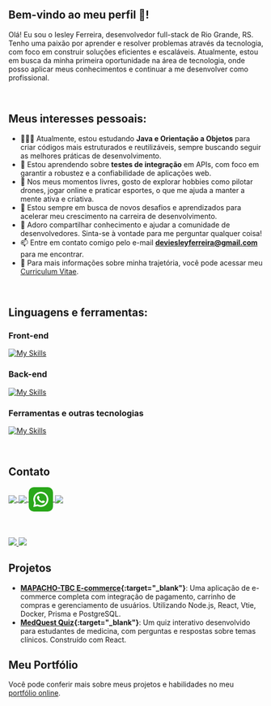 ## Bem-vindo ao meu perfil 🖖!
Olá! Eu sou o Iesley Ferreira, desenvolvedor full-stack de Rio Grande, RS. Tenho uma paixão por aprender e resolver problemas através da tecnologia, com foco em construir soluções eficientes e escaláveis. Atualmente, estou em busca da minha primeira oportunidade na área de tecnologia, onde posso aplicar meus conhecimentos e continuar a me desenvolver como profissional.

<br>

## Meus interesses pessoais:

- 👨🏽‍💻 Atualmente, estou estudando **Java e Orientação a Objetos** para criar códigos mais estruturados e reutilizáveis, sempre buscando seguir as melhores práticas de desenvolvimento.
- 🌱 Estou aprendendo sobre **testes de integração** em APIs, com foco em garantir a robustez e a confiabilidade de aplicações web.
- 🤔 Nos meus momentos livres, gosto de explorar hobbies como pilotar drones, jogar online e praticar esportes, o que me ajuda a manter a mente ativa e criativa.
- 💼 Estou sempre em busca de novos desafios e aprendizados para acelerar meu crescimento na carreira de desenvolvimento.
- 💬 Adoro compartilhar conhecimento e ajudar a comunidade de desenvolvedores. Sinta-se à vontade para me perguntar qualquer coisa!
- 📫 Entre em contato comigo pelo e-mail **deviesleyferreira@gmail.com** para me encontrar.
- 📝 Para mais informações sobre minha trajetória, você pode acessar meu [Curriculum Vitae](curriculo.pdf).

<br>

## Linguagens e ferramentas:

### Front-end
[![My Skills](https://skillicons.dev/icons?i=react,vite,js,ts&perline=4)](https://skillicons.dev)

### Back-end
[![My Skills](https://skillicons.dev/icons?i=java,nodejs,mysql,sequelize&perline=4)](https://skillicons.dev)

### Ferramentas e outras tecnologias
[![My Skills](https://skillicons.dev/icons?i=docker,git,jest,py&perline=4)](https://skillicons.dev)

<br>

## Contato

<a href="https://www.instagram.com/iesleyferreira/" target="_blank" rel="noopener noreferrer">
  <img align="center" src="https://skillicons.dev/icons?i=instagram" />
</a>
<a href="www.linkedin.com/in/iesley-ferreira" target="_blank">
  <img align="center" src="https://skillicons.dev/icons?i=linkedin" />
</a>
<a href="https://whatsa.me/5553984097585" target="_blank">
  <img align="center" style="width: 48px ; height: 48px; border-radius: 10px;" src="whatsapp.png" />
</a>
<a href="mailto:iesley_ferreira@hotmail.com?subject=Fala comigo!&body=" target="_blank">
  <img align="center"  src="https://skillicons.dev/icons?i=gmail" />
</a>

<br>
<br>
<br>
<br>

<a href="https://github.com/iesley-ferreira">
  <img height="180em" src="https://github-readme-stats.vercel.app/api?username=iesley-ferreira&show_icons=true&count_private=true&theme=radical"/>
</a>
<a href="https://github.com/iesley-ferreira">
  <img height="180em" src="https://github-readme-stats.vercel.app/api/top-langs/?username=iesley-ferreira&layout=compact&langs_count=7&theme=radical"/>
</a>

## Projetos

- **[MAPACHO-TBC E-commerce](https://github.com/iesley-ferreira/MAPACHO-TBC){:target="_blank"}**: Uma aplicação de e-commerce completa com integração de pagamento, carrinho de compras e gerenciamento de usuários. Utilizando Node.js, React, Vtie, Docker, Prisma e PostgreSQL.
- **[MedQuest Quiz](https://github.com/iesley-ferreira/MedQuest2){:target="_blank"}**: Um quiz interativo desenvolvido para estudantes de medicina, com perguntas e respostas sobre temas clínicos. Construído com React.


## Meu Portfólio

Você pode conferir mais sobre meus projetos e habilidades no meu <a href="https://iesleyferreira.vercel.app/" target="_blank">portfólio online</a>.
